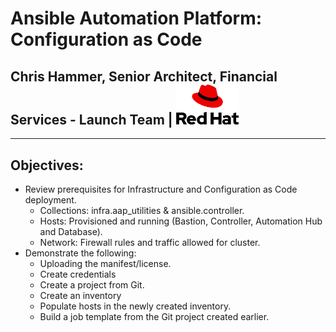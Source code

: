 # Ansible Automation Platform: Configuration as Code
## Chris Hammer, Senior Architect, Financial Services - Launch Team | <img src="redhat-logo.png" style="width:100px;"/>
---
## Objectives:
- Review prerequisites for Infrastructure and Configuration as Code deployment.
    - Collections: infra.aap_utilities & ansible.controller.
    - Hosts: Provisioned and running (Bastion, Controller, Automation Hub and Database).
    - Network: Firewall rules and traffic allowed for cluster.
- Demonstrate the following: 
    - Uploading the manifest/license.
    - Create credentials
    - Create a project from Git.
    - Create an inventory
    - Populate hosts in the newly created inventory.
    - Build a job template from the Git project created earlier. 